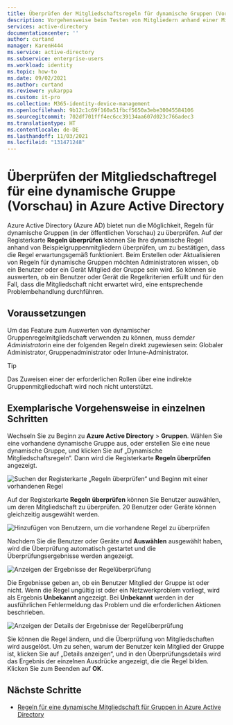```yaml
---
title: Überprüfen der Mitgliedschaftsregeln für dynamische Gruppen (Vorschau) – Azure AD | Microsoft-Dokumentation
description: Vorgehensweise beim Testen von Mitgliedern anhand einer Mitgliedschaftregel für eine dynamische Gruppe in Azure Active Directory.
services: active-directory
documentationcenter: ''
author: curtand
manager: KarenH444
ms.service: active-directory
ms.subservice: enterprise-users
ms.workload: identity
ms.topic: how-to
ms.date: 09/02/2021
ms.author: curtand
ms.reviewer: yukarppa
ms.custom: it-pro
ms.collection: M365-identity-device-management
ms.openlocfilehash: 9b12c1c69f160a51fbcf5650a3ebe30045584106
ms.sourcegitcommit: 702df701fff4ec6cc39134aa607d023c766adec3
ms.translationtype: HT
ms.contentlocale: de-DE
ms.lasthandoff: 11/03/2021
ms.locfileid: "131471248"
---
```

# <a name="validate-a-dynamic-group-membership-rule-preview-in-azure-active-directory"></a>Überprüfen der Mitgliedschaftregel für eine dynamische Gruppe (Vorschau) in Azure Active Directory

Azure Active Directory (Azure AD) bietet nun die Möglichkeit, Regeln für dynamische Gruppen (in der öffentlichen Vorschau) zu überprüfen. Auf der Registerkarte **Regeln überprüfen** können Sie Ihre dynamische Regel anhand von Beispielgruppenmitgliedern überprüfen, um zu bestätigen, dass die Regel erwartungsgemäß funktioniert. Beim Erstellen oder Aktualisieren von Regeln für dynamische Gruppen möchten Administratoren wissen, ob ein Benutzer oder ein Gerät Mitglied der Gruppe sein wird. So können sie auswerten, ob ein Benutzer oder Gerät die Regelkriterien erfüllt und für den Fall, dass die Mitgliedschaft nicht erwartet wird, eine entsprechende Problembehandlung durchführen.

## <a name="prerequisites"></a>Voraussetzungen
Um das Feature zum Auswerten von dynamischer Gruppenregelmitgliedschaft verwenden zu können, muss dem*der Administrator*in eine der folgenden Regeln direkt zugewiesen sein: Globaler Administrator, Gruppenadministrator oder Intune-Administrator.

> [!TIP]
> Das Zuweisen einer der erforderlichen Rollen über eine indirekte Gruppenmitgliedschaft wird noch nicht unterstützt.
>

## <a name="step-by-step-walk-through"></a>Exemplarische Vorgehensweise in einzelnen Schritten

Wechseln Sie zu Beginn zu **Azure Active Directory** > **Gruppen**. Wählen Sie eine vorhandene dynamische Gruppe aus, oder erstellen Sie eine neue dynamische Gruppe, und klicken Sie auf „Dynamische Mitgliedschaftsregeln“. Dann wird die Registerkarte **Regeln überprüfen** angezeigt.

![Suchen der Registerkarte „Regeln überprüfen“ und Beginn mit einer vorhandenen Regel](./media/groups-dynamic-rule-validation/validate-tab.png)

Auf der Registerkarte **Regeln überprüfen** können Sie Benutzer auswählen, um deren Mitgliedschaft zu überprüfen. 20 Benutzer oder Geräte können gleichzeitig ausgewählt werden.

![Hinzufügen von Benutzern, um die vorhandene Regel zu überprüfen](./media/groups-dynamic-rule-validation/validate-tab-add-users.png)

Nachdem Sie die Benutzer oder Geräte und **Auswählen** ausgewählt haben, wird die Überprüfung automatisch gestartet und die Überprüfungsergebnisse werden angezeigt.

![Anzeigen der Ergebnisse der Regelüberprüfung](./media/groups-dynamic-rule-validation/validate-tab-results.png)

Die Ergebnisse geben an, ob ein Benutzer Mitglied der Gruppe ist oder nicht. Wenn die Regel ungültig ist oder ein Netzwerkproblem vorliegt, wird als Ergebnis **Unbekannt** angezeigt. Bei **Unbekannt** werden in der ausführlichen Fehlermeldung das Problem und die erforderlichen Aktionen beschrieben.

![Anzeigen der Details der Ergebnisse der Regelüberprüfung](./media/groups-dynamic-rule-validation/validate-tab-view-details.png)

Sie können die Regel ändern, und die Überprüfung von Mitgliedschaften wird ausgelöst. Um zu sehen, warum der Benutzer kein Mitglied der Gruppe ist, klicken Sie auf „Details anzeigen“, und in den Überprüfungsdetails wird das Ergebnis der einzelnen Ausdrücke angezeigt, die die Regel bilden. Klicken Sie zum Beenden auf **OK**.

## <a name="next-steps"></a>Nächste Schritte

- [Regeln für eine dynamische Mitgliedschaft für Gruppen in Azure Active Directory](groups-dynamic-membership.md)
